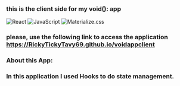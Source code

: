 ### this is the client side for my void(): app

![React](https://img.shields.io/badge/-React-CC397B?style=plastic&logo=react)
![JavaScript](https://img.shields.io/badge/-JavaScript-CC397B?style=plastic&logo=javascript)
![Materialize.css](https://img.shields.io/badge/-MaterializeCss-CC397B?style=plastic&logo=materialize)


### please, use the following link to access the application https://RickyTickyTavy69.github.io/voidappclient


### About this App:
### In this application I used Hooks to do state management.